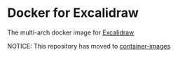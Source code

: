 # Docker for Excalidraw

The multi-arch docker image for [Excalidraw](https://github.com/excalidraw/excalidraw)

NOTICE: This repository has moved to [container-images](https://github.com/harryzcy/container-images)
